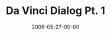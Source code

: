 ---
layout: message
category: message
series: "Da Vinci Dialogues"
title: "Da Vinci Dialog Pt. 1"
date: 2006-05-27-00-00
message_id: 68
---
